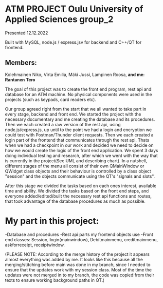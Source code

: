# ATM PROJECT Oulu University of Applied Sciences group_2
Presented 12.12.2022

Built with MySQL, node.js / express.jsv for backend and C++/QT for frontend.

## Members:

Kolehmainen Niko, Virta Emilia, Mäki Jussi, Lampinen Roosa, **and me: Rantanen Tero**

The goal of this project was to create the front end program, rest api and database for an ATM machine.
No physical components were used in the projects (such as keypads, card readers etc).

Our group agreed right from the start that we all wanted to take part in every stage, backend and front end.
We started the project with the necessary documentary and me creating the database and its procedures.
Then we each created a raw version of the rest api, using node.js/express.js, up until to the point we had 
a login and encryption we could test with Postman/Thunder client requests. Then we each created a login part of the
frontend that communicates through the rest api. Thats when we had a checkpoint in our work and decided we need to decide
on how we would create the logic of the front end application. We spent 3 days doing individual testing and research,
after which we went with the way that is currently in the project(See UML and describing chart).
In a nutshell, different stages of the menu all consist of their own QMainWindow or QWidget class objects and their
behaviour is controlled by a class object "session" and the objects communicate using the QT's "signals and slots".

After this stage we divided the tasks based on each ones interest, available time and ability.
We divided the tasks based on the front end steps, and everyone added/edited/built the necessary 
rest api functions and routes, that took advantage of the database procedures as much as possible.

# My part in this project:

-Database and procedures
-Rest api parts my frontend objects use
-Front end classes: Session, login(mainwindow), Debitmainmenu, creditmainmenu, askforreceipt, receiptwindow.

(PLEASE NOTE: According to the merge history of the project it appears almost everything was added by me.
It looks like this because all the merging/stitching before main was done in my branch, since I needed to ensure
that the updates work with my session class. Most of the time the updates were not merged in to my branch, the code
was copied from their texts to ensure working background paths in QT.)
